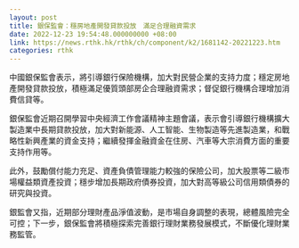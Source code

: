```yaml
---
layout: post
title: 銀保監會：穩房地產開發貸款投放　滿足合理融資需求
date: 2022-12-23 19:54:48.000000000 +08:00
link: https://news.rthk.hk/rthk/ch/component/k2/1681142-20221223.htm
categories: rthk
---
```


中國銀保監會表示，將引導銀行保險機構，加大對民營企業的支持力度；穩定房地產開發貸款投放，積極滿足優質頭部房企合理融資需求；督促銀行機構合理增加消費信貸等。

銀保監會近期召開學習中央經濟工作會議精神主題會議，表示會引導銀行機構擴大製造業中長期貸款投放，加大對新能源、人工智能、生物製造等先進製造業，和戰略性新興產業的資金支持；繼續發揮金融資金在住房、汽車等大宗消費方面的重要支持作用等。

此外，鼓勵償付能力充足、資產負債管理能力較強的保險公司，加大股票等二級市場權益類資產投資；穩步增加長期政府債券投資，加大對高等級公司信用類債券的研究與投資。

銀監會又指，近期部分理財產品淨值波動，是市場自身調整的表現，總體風險完全可控；下一步，銀保監會將積極探索完善銀行理財業務發展模式，不斷優化理財業務監管。
